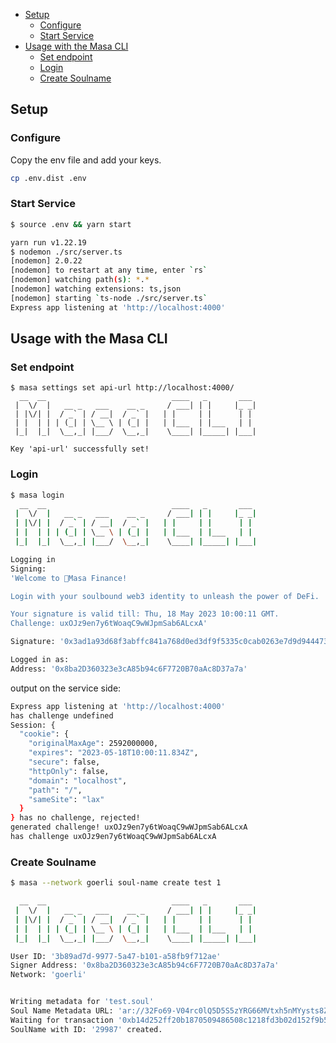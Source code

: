 <!-- TOC -->
  * [Setup](#setup)
    * [Configure](#configure)
    * [Start Service](#start-service)
  * [Usage with the Masa CLI](#usage-with-the-masa-cli)
    * [Set endpoint](#set-endpoint)
    * [Login](#login)
    * [Create Soulname](#create-soulname)
<!-- TOC -->

## Setup

### Configure

Copy the env file and add your keys.

```bash
cp .env.dist .env
```

### Start Service

```bash
$ source .env && yarn start

yarn run v1.22.19
$ nodemon ./src/server.ts
[nodemon] 2.0.22
[nodemon] to restart at any time, enter `rs`
[nodemon] watching path(s): *.*
[nodemon] watching extensions: ts,json
[nodemon] starting `ts-node ./src/server.ts`
Express app listening at 'http://localhost:4000'
```

## Usage with the Masa CLI

### Set endpoint

```shell
$ masa settings set api-url http://localhost:4000/
  __  __                            ____   _       ___
 |  \/  |   __ _   ___    __ _     / ___| | |     |_ _|
 | |\/| |  / _` | / __|  / _` |   | |     | |      | |
 | |  | | | (_| | \__ \ | (_| |   | |___  | |___   | |
 |_|  |_|  \__,_| |___/  \__,_|    \____| |_____| |___|

Key 'api-url' successfully set!
```

### Login

```bash
$ masa login
  __  __                            ____   _       ___
 |  \/  |   __ _   ___    __ _     / ___| | |     |_ _|
 | |\/| |  / _` | / __|  / _` |   | |     | |      | |
 | |  | | | (_| | \__ \ | (_| |   | |___  | |___   | |
 |_|  |_|  \__,_| |___/  \__,_|    \____| |_____| |___|

Logging in
Signing:
'Welcome to 🌽Masa Finance!

Login with your soulbound web3 identity to unleash the power of DeFi.

Your signature is valid till: Thu, 18 May 2023 10:00:11 GMT.
Challenge: uxOJz9en7y6tWoaqC9wWJpmSab6ALcxA'

Signature: '0x3ad1a93d68f3abffc841a768d0ed3df9f5335c0cab0263e7d9d944473b5c813402c75c0944534ebe3a40edd20a88c715332c4564e1ff4f65fbdb68a8641d48df1b'

Logged in as:
Address: '0x8ba2D360323e3cA85b94c6F7720B70aAc8D37a7a'
```

output on the service side:

```bash
Express app listening at 'http://localhost:4000'
has challenge undefined
Session: {
  "cookie": {
    "originalMaxAge": 2592000000,
    "expires": "2023-05-18T10:00:11.834Z",
    "secure": false,
    "httpOnly": false,
    "domain": "localhost",
    "path": "/",
    "sameSite": "lax"
  }
} has no challenge, rejected!
generated challenge! uxOJz9en7y6tWoaqC9wWJpmSab6ALcxA
has challenge uxOJz9en7y6tWoaqC9wWJpmSab6ALcxA
```

### Create Soulname

```bash
$ masa --network goerli soul-name create test 1

  __  __                            ____   _       ___
 |  \/  |   __ _   ___    __ _     / ___| | |     |_ _|
 | |\/| |  / _` | / __|  / _` |   | |     | |      | |
 | |  | | | (_| | \__ \ | (_| |   | |___  | |___   | |
 |_|  |_|  \__,_| |___/  \__,_|    \____| |_____| |___|

User ID: '3b89ad7d-9977-5a47-b101-a58fb9f712ae'
Signer Address: '0x8ba2D360323e3cA85b94c6F7720B70aAc8D37a7a'
Network: 'goerli'


Writing metadata for 'test.soul'
Soul Name Metadata URL: 'ar://32Fo69-V04rc0lQ5D5S5zYRG66MVtxh5nMYysts8ZmE'
Waiting for transaction '0xb14d252ff20b1870509486508c1218fd3b02d152f9b524884e008f234d230f91' to finalize!
SoulName with ID: '29987' created.
```